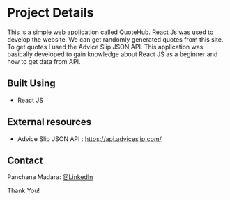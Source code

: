 # <b>Project Details</b>

<p>This is a simple web application called QuoteHub. React Js was used to develop the website. We can get randomly generated quotes from this site. To get quotes I used the Advice Slip JSON API. This application was basically developed to gain knowledge about React JS as a beginner and how to get data from API.</p>

## <b>Built Using</b>

- React JS

## <b>External resources</b>

- Advice Slip JSON API : https://api.adviceslip.com/

## <b>Contact</b>

Panchana Madara: [@LinkedIn](www.linkedin.com/in/panchana-madara/) <br>

Thank You!
